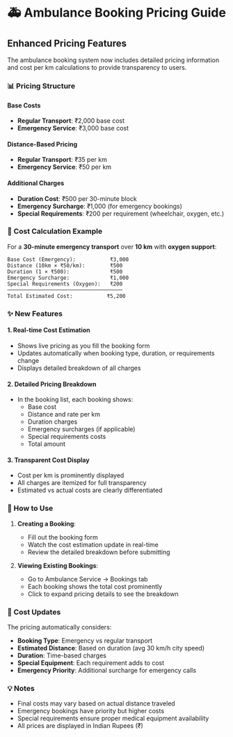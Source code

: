 # 🚑 Ambulance Booking Pricing Guide

## Enhanced Pricing Features

The ambulance booking system now includes detailed pricing information and cost per km calculations to provide transparency to users.

### 📊 Pricing Structure

#### Base Costs
- **Regular Transport**: ₹2,000 base cost
- **Emergency Service**: ₹3,000 base cost

#### Distance-Based Pricing
- **Regular Transport**: ₹35 per km
- **Emergency Service**: ₹50 per km

#### Additional Charges
- **Duration Cost**: ₹500 per 30-minute block
- **Emergency Surcharge**: ₹1,000 (for emergency bookings)
- **Special Requirements**: ₹200 per requirement (wheelchair, oxygen, etc.)

### 🧮 Cost Calculation Example

For a **30-minute emergency transport** over **10 km** with **oxygen support**:

```
Base Cost (Emergency):           ₹3,000
Distance (10km × ₹50/km):        ₹500
Duration (1 × ₹500):             ₹500
Emergency Surcharge:             ₹1,000
Special Requirements (Oxygen):   ₹200
─────────────────────────────────────
Total Estimated Cost:           ₹5,200
```

### ✨ New Features

#### 1. **Real-time Cost Estimation**
- Shows live pricing as you fill the booking form
- Updates automatically when booking type, duration, or requirements change
- Displays detailed breakdown of all charges

#### 2. **Detailed Pricing Breakdown**
- In the booking list, each booking shows:
  - Base cost
  - Distance and rate per km
  - Duration charges
  - Emergency surcharges (if applicable)
  - Special requirements costs
  - Total amount

#### 3. **Transparent Cost Display**
- Cost per km is prominently displayed
- All charges are itemized for full transparency
- Estimated vs actual costs are clearly differentiated

### 📱 How to Use

1. **Creating a Booking**:
   - Fill out the booking form
   - Watch the cost estimation update in real-time
   - Review the detailed breakdown before submitting

2. **Viewing Existing Bookings**:
   - Go to Ambulance Service → Bookings tab
   - Each booking shows the total cost prominently
   - Click to expand pricing details to see the breakdown

### 🔄 Cost Updates

The pricing automatically considers:
- **Booking Type**: Emergency vs regular transport
- **Estimated Distance**: Based on duration (avg 30 km/h city speed)
- **Duration**: Time-based charges
- **Special Equipment**: Each requirement adds to cost
- **Emergency Priority**: Additional surcharge for emergency calls

### 💡 Notes

- Final costs may vary based on actual distance traveled
- Emergency bookings have priority but higher costs
- Special requirements ensure proper medical equipment availability
- All prices are displayed in Indian Rupees (₹)